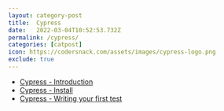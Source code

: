 ```yaml
---
layout: category-post
title:  Cypress
date:   2022-03-04T10:52:53.732Z
permalink: /cypress/
categories: [catpost]
icon: https://codersnack.com/assets/images/cypress-logo.png
exclude: true
---
```

 * [Cypress - Introduction](/cypress-introduction) 
 * [Cypress - Install](/cypress-install-write-first-test) 
 * [Cypress - Writing your first test](/cypress-write-your-first-test) 
